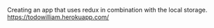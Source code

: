Creating an app that uses redux in combination with the local storage.
https://todowilliam.herokuapp.com/
